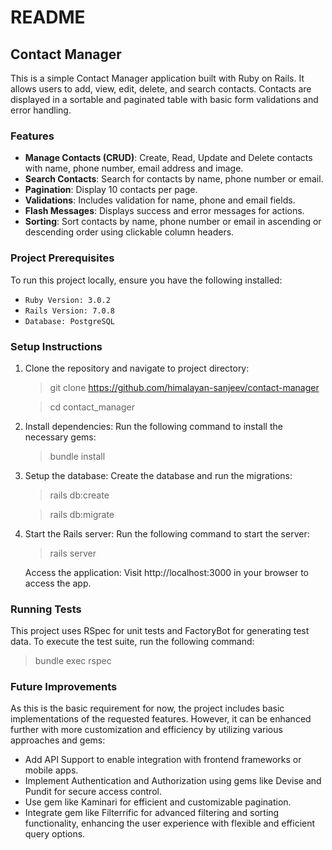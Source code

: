 # README
## Contact Manager
This is a simple Contact Manager application built with Ruby on Rails. It allows users to add, view, edit, delete, and search contacts. Contacts are displayed in a sortable and paginated table with basic form validations and error handling.

### Features
* **Manage Contacts (CRUD)**: Create, Read, Update and Delete contacts with name, phone number, email address and image.
* **Search Contacts**: Search for contacts by name, phone number or email.
* **Pagination**: Display 10 contacts per page.
* **Validations**: Includes validation for name, phone and email fields.
* **Flash Messages**: Displays success and error messages for actions.
* **Sorting**: Sort contacts by name, phone number or email in ascending or descending order using clickable column headers.

### Project Prerequisites
To run this project locally, ensure you have the following installed:

* ```Ruby Version: 3.0.2```
* ```Rails Version: 7.0.8```
* ```Database: PostgreSQL```

### Setup Instructions
1. Clone the repository and navigate to project directory:

    > git clone https://github.com/himalayan-sanjeev/contact-manager

    > cd contact_manager

2. Install dependencies: Run the following command to install the necessary gems:

    > bundle install

3. Setup the database: Create the database and run the migrations:
    > rails db:create
    
    > rails db:migrate

4. Start the Rails server: Run the following command to start the server:
    > rails server

    Access the application: Visit http://localhost:3000 in your browser to access the app.

### Running Tests
This project uses RSpec for unit tests and FactoryBot for generating test data. To execute the test suite, run the following command:

  > bundle exec rspec

### Future Improvements
As this is the basic requirement for now, the project includes basic implementations of the requested features. However, it can be enhanced further with more customization and efficiency by utilizing various approaches and gems:
* Add API Support to enable integration with frontend frameworks or mobile apps.
* Implement Authentication and Authorization using gems like Devise and Pundit for secure access control.
* Use gem like Kaminari for efficient and customizable pagination.
* Integrate gem like Filterrific for advanced filtering and sorting functionality, enhancing the user experience with flexible and efficient query options.
